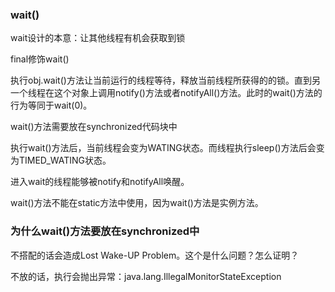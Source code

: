 ### wait()

wait设计的本意：让其他线程有机会获取到锁

final修饰wait()

执行obj.wait()方法让当前运行的线程等待，释放当前线程所获得的的锁。直到另一个线程在这个对象上调用notify()方法或者notifyAll()方法。此时的wait()方法的行为等同于wait(0)。

wait()方法需要放在synchronized代码块中

执行wait()方法后，当前线程会变为WATING状态。而线程执行sleep()方法后会变为TIMED_WATING状态。

进入wait的线程能够被notify和notifyAll唤醒。

wait()方法不能在static方法中使用，因为wait()方法是实例方法。

### 为什么wait()方法要放在synchronized中

不搭配的话会造成Lost Wake-UP Problem。这个是什么问题？怎么证明？

不放的话，执行会抛出异常：java.lang.IllegalMonitorStateException
